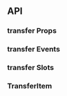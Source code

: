 ## API

### transfer Props

<field-table :data="transferProps"/>

### transfer Events

<field-table :data="transferEvents" type="emits" />

### transfer Slots

<field-table :data="transferSlots"  type="slots"/>

### TransferItem

<field-table :data="transferItemProps"/>

<script setup>
import { ref } from 'vue';

const transferProps = ref([
  {
    name: 'data',
    desc: '穿梭框的数据',
    type: 'TransferItem[]',
    value: '[]',
  },
  {
    name: 'model-value (v-model)',
    desc: '目标选择框中的值',
    type: 'string[]',
    value: '-',
  },
  {
    name: 'default-value',
    desc: '目标选择框中默认的值（非受控状态）',
    type: 'string[]',
    value: '[]',
  },
  {
    name: 'selected (v-model)',
    desc: '选中的选项值',
    type: 'string[]',
    value: '-',
  },
  {
    name: 'default-selected',
    desc: '默认选中的选项值（非受控状态）',
    type: 'string[]',
    value: '[]',
  },
  {
    name: 'disabled',
    desc: '是否禁用',
    type: 'boolean',
    value: '`false`',
  },
  {
    name: 'simple',
    desc: '是否开启简单模式（点击选项即移动）',
    type: 'boolean',
    value: '`false`',
  },
  {
    name: 'one-way',
    desc: '是否开启单向模式（仅可移动到目标选择框）',
    type: 'boolean',
    value: '`false`',
  },
  {
    name: 'show-search',
    desc: '是否显示搜索框',
    type: 'boolean',
    value: '`false`',
  },
  {
    name: 'show-select-all',
    desc: '是否展示全选勾选框',
    type: 'boolean',
    value: 'true',
  },
  {
    name: 'title',
    desc: '源选择框和目标选择框的标题',
    type: 'string[]',
    value: "['Source', 'Target']",
  },
  {
    name: 'source-input-search-props',
    desc: '源选择框的搜索框配置',
    type: 'object',
    value: '-',
  },
  {
    name: 'target-input-search-props',
    desc: '目标选择框的搜索框配置',
    type: 'object',
    value: '-',
  },
]);

const transferEvents = ref([
  {
    name: 'change',
    desc: '目标选择框的值改变时触发',
    type: '(value: string[]) => void',
  },
  {
    name: 'select',
    desc: '选中的值改变时触发',
    type: '(selected: string[]) => void',
  },
  {
    name: 'search',
    desc: '用户搜索时触发',
    type: "(value: string, type: 'target'|'source') => void",
  },
]);

const transferSlots = ref([
  {
    name: 'source',
    desc: '源面板 (data: TransferItem[], selectedKeys: string[], onSelect: (value: string[]) => void)',
    value: '2.39.0',
  },
  {
    name: 'source-title',
    desc: '源标题插槽 (countTotal: number, countSelected: number, searchValue: string, checked: boolean, indeterminate: boolean, onSelectAllChange: (checked:boolean) => void, onClear: () => void)',
    value: '2.45.0',
  },
  {
    name: 'to-target-icon',
    desc: '移至目标图标插槽',
    value: '2.52.0',
  },
  {
    name: 'to-source-icon',
    desc: '移至源图标插槽',
    value: '2.52.0',
  },
  {
    name: 'target',
    desc: '目标面板 (data: TransferItem[], selectedKeys: string[], onSelect: (value: string[]) => void)',
    value: '2.39.0',
  },
  {
    name: 'target-title',
    desc: '目标标题插槽 (countTotal: number, countSelected: number, searchValue: string, checked: boolean, indeterminate: boolean, onSelectAllChange: (checked:boolean) => void, onClear: () => void)',
    value: '2.45.0',
  },
  {
    name: 'item',
    desc: '选项 (value: string, label: string)',
  },
]);

const transferItemProps = ref([
  {
    name: 'value',
    desc: '选项的值',
    type: 'string',
    value: '-',
  },
  {
    name: 'label',
    desc: '选项的标签',
    type: 'string',
    value: '-',
  },
  {
    name: 'disabled',
    desc: '是否禁用',
    type: 'boolean',
    value: 'false',
  },
]);
</script>
